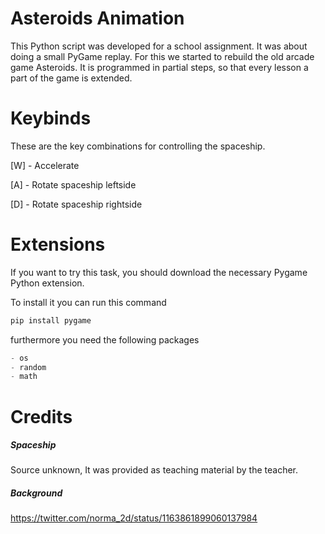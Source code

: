 # Asteroids Animation
This Python script was developed for a school assignment. It was about doing a small PyGame replay. For this we started to rebuild the old arcade game Asteroids. It is programmed in partial steps, so that every lesson a part of the game is extended.

# Keybinds
These are the key combinations for controlling the spaceship.

[W] - Accelerate

[A] - Rotate spaceship leftside

[D] - Rotate spaceship rightside

# Extensions
If you want to try this task, you should download the necessary Pygame Python extension.

To install it you can run this command
```py
pip install pygame
```

furthermore you need the following packages
```py
- os
- random
- math
```

# Credits
##### Spaceship

Source unknown, It was provided as teaching material by the teacher.


##### Background

https://twitter.com/norma_2d/status/1163861899060137984

